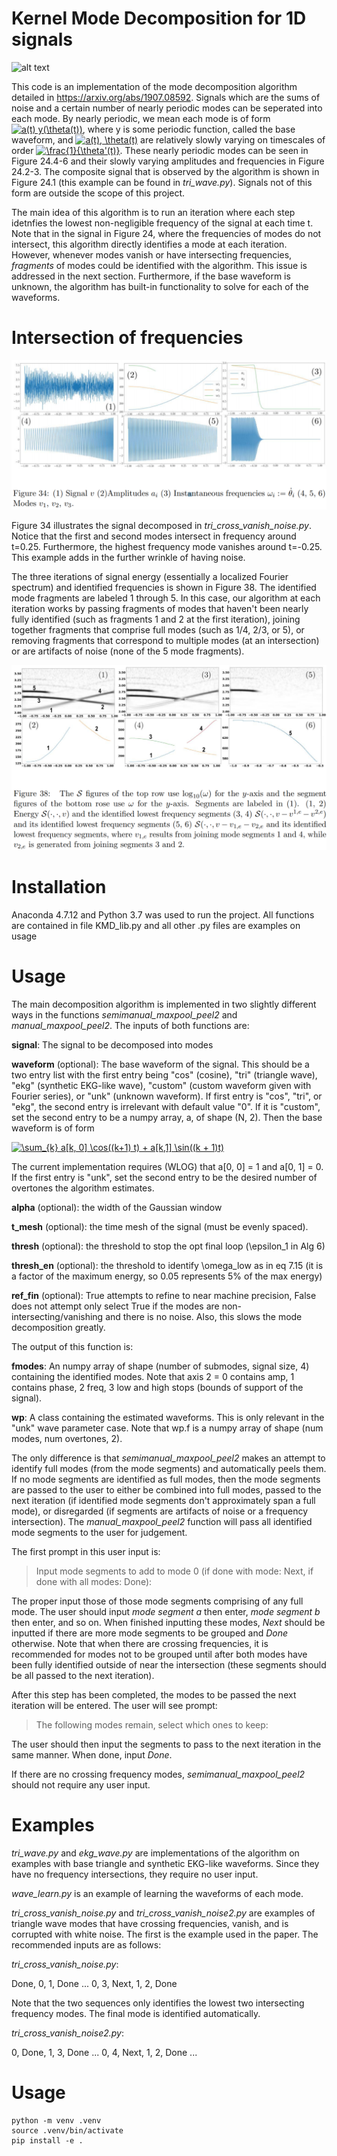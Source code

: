 # Kernel Mode Decomposition for 1D signals

![alt text](Fig24.PNG)

This code is an implementation of the mode decomposition algorithm detailed in https://arxiv.org/abs/1907.08592.  Signals which are the sums of noise and a certain number of nearly periodic modes can be seperated into each mode.  By nearly periodic, we mean each mode is of form <a href="https://www.codecogs.com/eqnedit.php?latex=\inline&space;a(t)&space;y(\theta(t))" target="_blank"><img src="https://latex.codecogs.com/gif.latex?\inline&space;a(t)&space;y(\theta(t))" title="a(t) y(\theta(t))" /></a>, where y is some periodic function, called the base waveform, and <a href="https://www.codecogs.com/eqnedit.php?latex=\inline&space;a(t),&space;\theta(t)" target="_blank"><img src="https://latex.codecogs.com/gif.latex?\inline&space;a(t),&space;\theta(t)" title="a(t), \theta(t)" /></a> are relatively slowly varying on timescales of order <a href="https://www.codecogs.com/eqnedit.php?latex=\inline&space;\frac{1}{\theta'(t)}" target="_blank"><img src="https://latex.codecogs.com/gif.latex?\inline&space;\frac{1}{\theta'(t)}" title="\frac{1}{\theta'(t)}" /></a>.  These nearly periodic modes can be seen in Figure 24.4-6 and their slowly varying amplitudes and frequencies in Figure 24.2-3.  The composite signal that is observed by the algorithm is shown in Figure 24.1 (this example can be found in *tri_wave.py*).  Signals not of this form are outside the scope of this project.

The main idea of this algorithm is to run an iteration where each step idetnfies the lowest non-negligible frequency of the signal at each time t.  Note that in the signal in Figure 24, where the frequencies of modes do not intersect, this algorithm directly identifies a mode at each iteration.  However, whenever modes vanish or have intersecting frequencies, *fragments* of modes could be identified with the algorithm.  This issue is addressed in the next section.  Furthermore, if the base waveform is unknown, the algorithm has built-in functionality to solve for each of the waveforms.

# Intersection of frequencies

![alt text](examples/Fig34.PNG)

Figure 34 illustrates the signal decomposed in *tri_cross_vanish_noise.py*.  Notice that the first and second modes intersect in frequency around t=0.25.  Furthermore, the highest frequency mode vanishes around t=-0.25.  This example adds in the further wrinkle of having noise.  

The three iterations of signal energy (essentially a localized Fourier spectrum) and identified frequencies is shown in Figure 38.  The identified mode fragments are labeled 1 through 5.  In this case, our algorithm at each iteration works by passing fragments of modes that haven't been nearly fully identified (such as fragments 1 and 2 at the first iteration), joining together fragments that comprise full modes (such as 1/4, 2/3, or 5), or removing fragments that correspond to multiple modes (at an intersection) or are artifacts of noise (none of the 5 mode fragments).

![alt text](examples/Fig38.PNG)



# Installation

Anaconda 4.7.12 and Python 3.7 was used to run the project.  All functions are contained in file KMD_lib.py and all other .py files are examples on usage

# Usage

The main decomposition algorithm is implemented in two slightly different ways in the functions *semimanual_maxpool_peel2* and *manual_maxpool_peel2*.  The inputs of both functions are:

**signal**: The signal to be decomposed into modes

**waveform** (optional): The base waveform of the signal.  This should be a two entry list with the first entry being "cos" (cosine), "tri" (triangle wave), "ekg" (synthetic EKG-like wave), "custom" (custom waveform given with Fourier series), or "unk" (unknown waveform).  If first entry is "cos", "tri", or "ekg", the second entry is irrelevant with default value "0".  If it is "custom", set the second entry to be a numpy array, a, of shape (N, 2).  Then the base waveform is of form 

<a href="https://www.codecogs.com/eqnedit.php?latex=\sum_{k}&space;a[k,&space;0]&space;\cos((k&plus;1)&space;t)&space;&plus;&space;a[k,1]&space;\sin((k&space;&plus;&space;1)t)" target="_blank"><img src="https://latex.codecogs.com/gif.latex?\sum_{k}&space;a[k,&space;0]&space;\cos((k&plus;1)&space;t)&space;&plus;&space;a[k,1]&space;\sin((k&space;&plus;&space;1)t)" title="\sum_{k} a[k, 0] \cos((k+1) t) + a[k,1] \sin((k + 1)t)" /></a>

The current implementation requires (WLOG) that a[0, 0] = 1 and a[0, 1] = 0.  If the first entry is "unk", set the second entry to be the desired number of overtones the algorithm estimates.

**alpha** (optional): the width of the Gaussian window

**t_mesh** (optional): the time mesh of the signal (must be evenly spaced).

**thresh** (optional): the threshold to stop the opt final loop (\epsilon_1 in Alg 6)

**thresh_en** (optional): the threshold to identify \omega_low as in eq 7.15 (it is a factor of the maximum energy, so 0.05 represents 5% of the max energy)

**ref_fin** (optional): True attempts to refine to near machine precision, False does not attempt only select True if the modes are non-intersecting/vanishing and there is no noise.  Also, this slows the mode decomposition greatly.

The output of this function is:

**fmodes**: An numpy array of shape (number of submodes, signal size, 4) containing the identified modes.  Note that axis 2 = 0 contains amp, 1 contains phase, 2 freq, 3 low and high stops (bounds of support of the signal).

**wp**: A class containing the estimated waveforms.  This is only relevant in the "unk" wave parameter case.  Note that wp.f is a numpy array of shape (num modes, num overtones, 2).

The only difference is that *semimanual_maxpool_peel2* makes an attempt to identify full modes (from the mode segments) and automatically peels them.  If no mode segments are identified as full modes, then the mode segments are passed to the user to either be combined into full modes, passed to the next iteration (if identified mode segments don't approximately span a full mode), or disregarded (if segments are artifacts of noise or a frequency intersection).  The *manual_maxpool_peel2* function will pass all identified mode segments to the user for judgement.

The first prompt in this user input is: 

>Input mode segments to add to mode 0 (if done with mode: Next, if done with all modes: Done):

The proper input those of those mode segments comprising of any full mode.  The user should input *mode segment a* then enter, *mode segment b* then enter, and so on.  When finished inputting these modes, *Next* should be inputted if there are more mode segments to be grouped and *Done* otherwise.  Note that when there are crossing frequencies, it is recommended for modes not to be grouped until after both modes have been fully identified outside of near the intersection (these segments should be all passed to the next iteration).

After this step has been completed, the modes to be passed the next iteration will be entered.  The user will see prompt:

>The following modes remain, select which ones to keep:

The user should then input the segments to pass to the next iteration in the same manner.  When done, input *Done*.

If there are no crossing frequency modes, *semimanual_maxpool_peel2* should not require any user input.

# Examples

*tri_wave.py* and *ekg_wave.py* are implementations of the algorithm on examples with base triangle and synthetic EKG-like waveforms.  Since they have no frequency intersections, they require no user input. 

*wave_learn.py* is an example of learning the waveforms of each mode.

*tri_cross_vanish_noise.py* and *tri_cross_vanish_noise2.py* are examples of triangle wave modes that have crossing frequencies, vanish, and is corrupted with white noise.  The first is the example used in the paper.  The recommended inputs are as follows:

*tri_cross_vanish_noise.py*:

Done, 0, 1, Done ... 0, 3, Next, 1, 2, Done 

Note that the two sequences only identifies the lowest two intersecting frequency modes.  The final mode is identified automatically.

*tri_cross_vanish_noise2.py*:

0, Done, 1, 3, Done ... 0, 4, Next, 1, 2, Done ...

# Usage

```shell
python -m venv .venv
source .venv/bin/activate
pip install -e .
```
